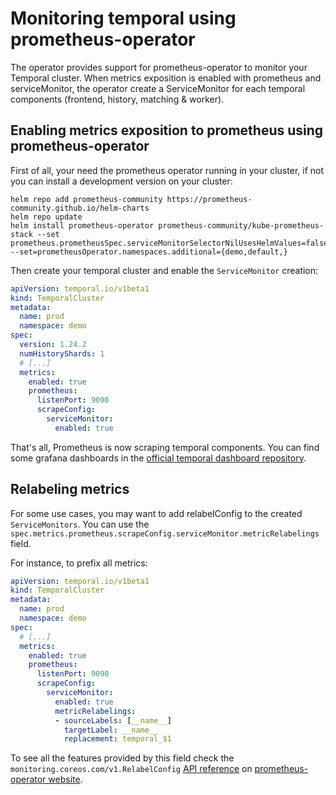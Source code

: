 # Monitoring temporal using prometheus-operator

The operator provides support for prometheus-operator to monitor your Temporal cluster.
When metrics exposition is enabled with prometheus and serviceMonitor, the operator create a ServiceMonitor for each temporal components (frontend, history, matching & worker).


## Enabling metrics exposition to prometheus using prometheus-operator

First of all, your need the prometheus operator running in your cluster, if not you can install a development version on your cluster:

```
helm repo add prometheus-community https://prometheus-community.github.io/helm-charts
helm repo update
helm install prometheus-operator prometheus-community/kube-prometheus-stack --set prometheus.prometheusSpec.serviceMonitorSelectorNilUsesHelmValues=false --set=prometheusOperator.namespaces.additional={demo,default,}
```

Then create your temporal cluster and enable the `ServiceMonitor` creation:

```yaml
apiVersion: temporal.io/v1beta1
kind: TemporalCluster
metadata:
  name: prod
  namespace: demo
spec:
  version: 1.24.2
  numHistoryShards: 1
  # [...]
  metrics:
    enabled: true
    prometheus:
      listenPort: 9090
      scrapeConfig:
        serviceMonitor:
          enabled: true
```

That's all, Prometheus is now scraping temporal components. 
You can find some grafana dashboards in the [official temporal dashboard repository](https://github.com/temporalio/dashboards).

## Relabeling metrics

For some use cases, you may want to add relabelConfig to the created `ServiceMonitors`. 
You can use the `spec.metrics.prometheus.scrapeConfig.serviceMonitor.metricRelabelings` field.

For instance, to prefix all metrics:

```yaml
apiVersion: temporal.io/v1beta1
kind: TemporalCluster
metadata:
  name: prod
  namespace: demo
spec:
  # [...]
  metrics:
    enabled: true
    prometheus:
      listenPort: 9090
      scrapeConfig:
        serviceMonitor:
          enabled: true
          metricRelabelings:
          - sourceLabels: [__name__]
            targetLabel: __name__
            replacement: temporal_$1
```

To see all the features provided by this field check the `monitoring.coreos.com/v1.RelabelConfig` [API reference](https://prometheus-operator.dev/docs/operator/api/#monitoring.coreos.com/v1.RelabelConfig) on [prometheus-operator website](https://prometheus-operator.dev/).
 